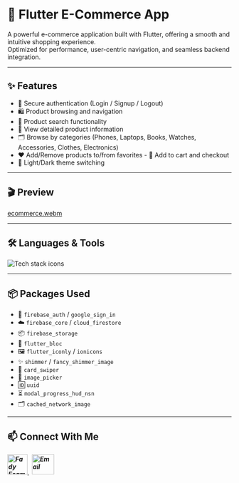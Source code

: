 # 🛒 Flutter E-Commerce App

A powerful e-commerce application built with Flutter, offering a smooth and intuitive shopping experience.  
Optimized for performance, user-centric navigation, and seamless backend integration.

---
## ✨ Features

- 🔐 Secure authentication (Login / Signup / Logout)
- 🛍️ Product browsing and navigation 
- 🔎 Product search functionality 
- 📄 View detailed product information 
- 🗂️ Browse by categories (Phones, Laptops, Books, Watches, Accessories, Clothes, Electronics) 
- ❤️ Add/Remove products to/from favorites - 🛒 Add to cart and checkout
- 🎨 Light/Dark theme switching

---

## 🎬 Preview

[ecommerce.webm](https://github.com/Fady-Esam/e-commerce/assets/146977882/fa7ebd10-bab6-4682-9e95-2e215e08c6d8)

---

## 🛠️ Languages & Tools
<p align="left"> 
        <img src="https://skillicons.dev/icons?i=flutter,dart,firebase,vscode,git,github" alt="Tech stack icons" />
</p>

---

## 📦 Packages Used

- 🔐 `firebase_auth` / `google_sign_in`
- ☁️ `firebase_core` / `cloud_firestore`
- 📦 `firebase_storage`
- 🧱 `flutter_bloc`
- 🖼️ `flutter_iconly` / `ionicons`
- ✨ `shimmer` / `fancy_shimmer_image`
- 🎴 `card_swiper`
- 📸 `image_picker`
- 🆔 `uuid`
- ⏳ `modal_progress_hud_nsn`
- 🗂️ `cached_network_image`

---

## 📫 Connect With Me
<h5 align="left"> 
<a href="https://www.linkedin.com/in/fady-esam/" target="_blank"> 
  <img src="https://raw.githubusercontent.com/rahuldkjain/github-profile-readme-generator/master/src/images/icons/Social/linked-in-alt.svg" alt="Fady Esam" height="45" width="45" /> 
  </a> 
   &nbsp;
  <a href="mailto:fady.esam.0101@gmail.com" target="_blank"> 
    <img src="https://cdn-icons-png.flaticon.com/512/732/732200.png" alt="Email" height="45" width="50" /> 
</a> 
</h5>


